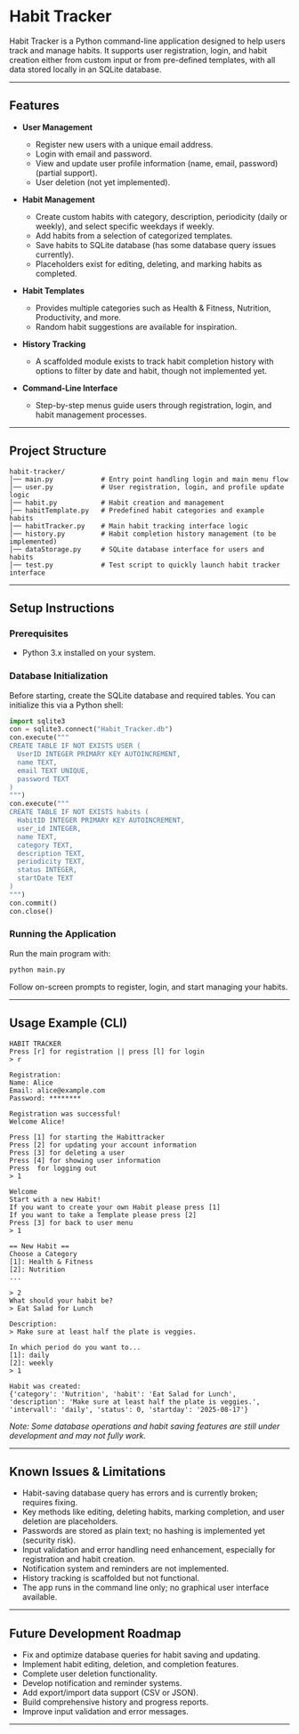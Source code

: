 # Habit Tracker

Habit Tracker is a Python command-line application designed to help users track and manage habits. It supports user registration, login, and habit creation either from custom input or from pre-defined templates, with all data stored locally in an SQLite database.

***

## Features

- **User Management**
  - Register new users with a unique email address.
  - Login with email and password.
  - View and update user profile information (name, email, password) (partial support).
  - User deletion (not yet implemented).

- **Habit Management**
  - Create custom habits with category, description, periodicity (daily or weekly), and select specific weekdays if weekly.
  - Add habits from a selection of categorized templates.
  - Save habits to SQLite database (has some database query issues currently).
  - Placeholders exist for editing, deleting, and marking habits as completed.

- **Habit Templates**
  - Provides multiple categories such as Health & Fitness, Nutrition, Productivity, and more.
  - Random habit suggestions are available for inspiration.

- **History Tracking**
  - A scaffolded module exists to track habit completion history with options to filter by date and habit, though not implemented yet.

- **Command-Line Interface**
  - Step-by-step menus guide users through registration, login, and habit management processes.

***

## Project Structure

```
habit-tracker/
│── main.py            # Entry point handling login and main menu flow
│── user.py            # User registration, login, and profile update logic
│── habit.py           # Habit creation and management
│── habitTemplate.py   # Predefined habit categories and example habits
│── habitTracker.py    # Main habit tracking interface logic
│── history.py         # Habit completion history management (to be implemented)
│── dataStorage.py     # SQLite database interface for users and habits
│── test.py            # Test script to quickly launch habit tracker interface
```

***

## Setup Instructions

### Prerequisites

- Python 3.x installed on your system.

### Database Initialization

Before starting, create the SQLite database and required tables. You can initialize this via a Python shell:

```python
import sqlite3
con = sqlite3.connect("Habit_Tracker.db")
con.execute("""
CREATE TABLE IF NOT EXISTS USER (
  UserID INTEGER PRIMARY KEY AUTOINCREMENT,
  name TEXT,
  email TEXT UNIQUE,
  password TEXT
)
""")
con.execute("""
CREATE TABLE IF NOT EXISTS habits (
  HabitID INTEGER PRIMARY KEY AUTOINCREMENT,
  user_id INTEGER,
  name TEXT,
  category TEXT,
  description TEXT,
  periodicity TEXT,
  status INTEGER,
  startDate TEXT
)
""")
con.commit()
con.close()
```

### Running the Application

Run the main program with:

```bash
python main.py
```

Follow on-screen prompts to register, login, and start managing your habits.

***

## Usage Example (CLI)

```
HABIT TRACKER
Press [r] for registration || press [l] for login
> r

Registration:
Name: Alice
Email: alice@example.com
Password: ********

Registration was successful!
Welcome Alice!

Press [1] for starting the Habittracker
Press [2] for updating your account information
Press [3] for deleting a user
Press [4] for showing user information
Press  for logging out
> 1

Welcome
Start with a new Habit!
If you want to create your own Habit please press [1]
If you want to take a Template please press [2]
Press [3] for back to user menu
> 1

== New Habit ==
Choose a Category
[1]: Health & Fitness
[2]: Nutrition
...

> 2
What should your habit be?
> Eat Salad for Lunch

Description:
> Make sure at least half the plate is veggies.

In which period do you want to...
[1]: daily
[2]: weekly
> 1

Habit was created:
{'category': 'Nutrition', 'habit': 'Eat Salad for Lunch', 'description': 'Make sure at least half the plate is veggies.', 'intervall': 'daily', 'status': 0, 'startday': '2025-08-17'}
```

*Note: Some database operations and habit saving features are still under development and may not fully work.*

***

## Known Issues & Limitations

- Habit-saving database query has errors and is currently broken; requires fixing.
- Key methods like editing, deleting habits, marking completion, and user deletion are placeholders.
- Passwords are stored as plain text; no hashing is implemented yet (security risk).
- Input validation and error handling need enhancement, especially for registration and habit creation.
- Notification system and reminders are not implemented.
- History tracking is scaffolded but not functional.
- The app runs in the command line only; no graphical user interface available.

***

## Future Development Roadmap

- Fix and optimize database queries for habit saving and updating.
- Implement habit editing, deletion, and completion features.
- Complete user deletion functionality.
- Develop notification and reminder systems.
- Add export/import data support (CSV or JSON).
- Build comprehensive history and progress reports.
- Improve input validation and error messages.

***

